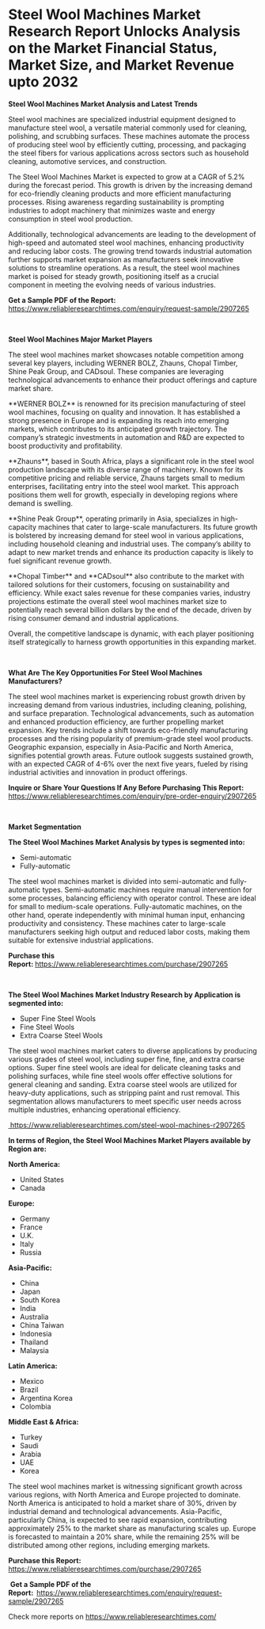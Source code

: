 <p><h1>Steel Wool Machines Market Research Report Unlocks Analysis on the Market Financial Status, Market Size, and Market Revenue upto 2032</h1></p><p><strong>Steel Wool Machines Market Analysis and Latest Trends</strong></p>
<p><p>Steel wool machines are specialized industrial equipment designed to manufacture steel wool, a versatile material commonly used for cleaning, polishing, and scrubbing surfaces. These machines automate the process of producing steel wool by efficiently cutting, processing, and packaging the steel fibers for various applications across sectors such as household cleaning, automotive services, and construction.</p><p>The Steel Wool Machines Market is expected to grow at a CAGR of 5.2% during the forecast period. This growth is driven by the increasing demand for eco-friendly cleaning products and more efficient manufacturing processes. Rising awareness regarding sustainability is prompting industries to adopt machinery that minimizes waste and energy consumption in steel wool production.</p><p>Additionally, technological advancements are leading to the development of high-speed and automated steel wool machines, enhancing productivity and reducing labor costs. The growing trend towards industrial automation further supports market expansion as manufacturers seek innovative solutions to streamline operations. As a result, the steel wool machines market is poised for steady growth, positioning itself as a crucial component in meeting the evolving needs of various industries.</p></p>
<p><strong>Get a Sample PDF of the Report:&nbsp;</strong> <a href="https://www.reliableresearchtimes.com/enquiry/request-sample/2907265?utm_campaign=3311&utm_medium=2&utm_source=Github&utm_content=ia&utm_term=12032025&utm_id=steel-wool-machines">https://www.reliableresearchtimes.com/enquiry/request-sample/2907265</a></p>
<p>&nbsp;</p>
<p><strong>Steel Wool Machines Major Market Players</strong></p>
<p><p>The steel wool machines market showcases notable competition among several key players, including WERNER BOLZ, Zhauns, Chopal Timber, Shine Peak Group, and CADsoul. These companies are leveraging technological advancements to enhance their product offerings and capture market share.</p><p>**WERNER BOLZ** is renowned for its precision manufacturing of steel wool machines, focusing on quality and innovation. It has established a strong presence in Europe and is expanding its reach into emerging markets, which contributes to its anticipated growth trajectory. The company’s strategic investments in automation and R&D are expected to boost productivity and profitability.</p><p>**Zhauns**, based in South Africa, plays a significant role in the steel wool production landscape with its diverse range of machinery. Known for its competitive pricing and reliable service, Zhauns targets small to medium enterprises, facilitating entry into the steel wool market. This approach positions them well for growth, especially in developing regions where demand is swelling.</p><p>**Shine Peak Group**, operating primarily in Asia, specializes in high-capacity machines that cater to large-scale manufacturers. Its future growth is bolstered by increasing demand for steel wool in various applications, including household cleaning and industrial uses. The company’s ability to adapt to new market trends and enhance its production capacity is likely to fuel significant revenue growth.</p><p>**Chopal Timber** and **CADsoul** also contribute to the market with tailored solutions for their customers, focusing on sustainability and efficiency. While exact sales revenue for these companies varies, industry projections estimate the overall steel wool machines market size to potentially reach several billion dollars by the end of the decade, driven by rising consumer demand and industrial applications.</p><p>Overall, the competitive landscape is dynamic, with each player positioning itself strategically to harness growth opportunities in this expanding market.</p></p>
<p>&nbsp;</p>
<p><strong>What Are The Key Opportunities For Steel Wool Machines Manufacturers?</strong></p>
<p><p>The steel wool machines market is experiencing robust growth driven by increasing demand from various industries, including cleaning, polishing, and surface preparation. Technological advancements, such as automation and enhanced production efficiency, are further propelling market expansion. Key trends include a shift towards eco-friendly manufacturing processes and the rising popularity of premium-grade steel wool products. Geographic expansion, especially in Asia-Pacific and North America, signifies potential growth areas. Future outlook suggests sustained growth, with an expected CAGR of 4-6% over the next five years, fueled by rising industrial activities and innovation in product offerings.</p></p>
<p><strong>Inquire or Share Your Questions If Any Before Purchasing This Report:</strong> <a href="https://www.reliableresearchtimes.com/enquiry/pre-order-enquiry/2907265?utm_campaign=3311&utm_medium=2&utm_source=Github&utm_content=ia&utm_term=12032025&utm_id=steel-wool-machines">https://www.reliableresearchtimes.com/enquiry/pre-order-enquiry/2907265</a></p>
<p>&nbsp;</p>
<p><strong>Market Segmentation</strong></p>
<p><strong>The Steel Wool Machines Market Analysis by types is segmented into:</strong></p>
<p><ul><li>Semi-automatic</li><li>Fully-automatic</li></ul></p>
<p><p>The steel wool machines market is divided into semi-automatic and fully-automatic types. Semi-automatic machines require manual intervention for some processes, balancing efficiency with operator control. These are ideal for small to medium-scale operations. Fully-automatic machines, on the other hand, operate independently with minimal human input, enhancing productivity and consistency. These machines cater to large-scale manufacturers seeking high output and reduced labor costs, making them suitable for extensive industrial applications.</p></p>
<p><strong>Purchase this Report:&nbsp;</strong><a href="https://www.reliableresearchtimes.com/purchase/2907265?utm_campaign=3311&utm_medium=2&utm_source=Github&utm_content=ia&utm_term=12032025&utm_id=steel-wool-machines">https://www.reliableresearchtimes.com/purchase/2907265</a></p>
<p>&nbsp;</p>
<p><strong>The Steel Wool Machines Market Industry Research by Application is segmented into:</strong></p>
<p><ul><li>Super Fine Steel Wools</li><li>Fine Steel Wools</li><li>Extra Coarse Steel Wools</li></ul></p>
<p><p>The steel wool machines market caters to diverse applications by producing various grades of steel wool, including super fine, fine, and extra coarse options. Super fine steel wools are ideal for delicate cleaning tasks and polishing surfaces, while fine steel wools offer effective solutions for general cleaning and sanding. Extra coarse steel wools are utilized for heavy-duty applications, such as stripping paint and rust removal. This segmentation allows manufacturers to meet specific user needs across multiple industries, enhancing operational efficiency.</p></p>
<p><a href="https://www.reliableresearchtimes.com/steel-wool-machines-r2907265?utm_campaign=3311&utm_medium=2&utm_source=Github&utm_content=ia&utm_term=12032025&utm_id=steel-wool-machines">&nbsp;https://www.reliableresearchtimes.com/steel-wool-machines-r2907265</a></p>
<p><strong>In terms of Region, the Steel Wool Machines Market Players available by Region are:</strong></p>
<p>
    <p> <strong> North America: </strong>
        <ul>
            <li>United States</li>
            <li>Canada</li>
        </ul>
        </p> 
    <p> <strong> Europe: </strong>
        <ul>
            <li>Germany</li>
            <li>France</li>
            <li>U.K.</li>
            <li>Italy</li>
            <li>Russia</li>
        </ul>
        </p> 
    <p> <strong> Asia-Pacific: </strong>
        <ul>
            <li>China</li>
            <li>Japan</li>
            <li>South Korea</li>
            <li>India</li>
            <li>Australia</li>
            <li>China Taiwan</li>
            <li>Indonesia</li>
            <li>Thailand</li>
            <li>Malaysia</li>
        </ul>
        </p> 
    <p> <strong> Latin America: </strong>
        <ul>
            <li>Mexico</li>
            <li>Brazil</li>
            <li>Argentina Korea</li>
            <li>Colombia</li>
        </ul>
        </p> 
    <p> <strong> Middle East & Africa: </strong>
        <ul>
            <li>Turkey</li>
            <li>Saudi</li>
            <li>Arabia</li>
            <li>UAE</li>
            <li>Korea</li>
        </ul>
    </p>
    </p>
<p><p>The steel wool machines market is witnessing significant growth across various regions, with North America and Europe projected to dominate. North America is anticipated to hold a market share of 30%, driven by industrial demand and technological advancements. Asia-Pacific, particularly China, is expected to see rapid expansion, contributing approximately 25% to the market share as manufacturing scales up. Europe is forecasted to maintain a 20% share, while the remaining 25% will be distributed among other regions, including emerging markets.</p></p>
<p><strong>Purchase this Report: </strong><a href="https://www.reliableresearchtimes.com/purchase/2907265?utm_campaign=3311&utm_medium=2&utm_source=Github&utm_content=ia&utm_term=12032025&utm_id=steel-wool-machines">https://www.reliableresearchtimes.com/purchase/2907265</a></p>
<p>&nbsp;<strong>Get a Sample PDF of the Report:&nbsp;&nbsp;</strong><a href="https://www.reliableresearchtimes.com/enquiry/request-sample/2907265?utm_campaign=3311&utm_medium=2&utm_source=Github&utm_content=ia&utm_term=12032025&utm_id=steel-wool-machines">https://www.reliableresearchtimes.com/enquiry/request-sample/2907265</a></p>
<p><strong></strong></p>
<p>Check more reports on <a href="https://www.reliableresearchtimes.com/?utm_campaign=3311&utm_medium=2&utm_source=Github&utm_content=ia&utm_term=12032025&utm_id=steel-wool-machines">https://www.reliableresearchtimes.com/</a></p>
